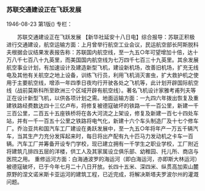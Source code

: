 ### 苏联交通建设正在飞跃发展

1946-08-23
第1版()
专栏：

　　苏联交通建设正在飞跃发展
    【新华社延安十八日电】综合报导：苏联正积极进行交通建设，航空运输方面：上月曾举行航空工业会议，民运航空部长阿斯脱科夫根据会议结果发表报告称：苏联国内航空线，至一九五○年可望增加十倍，达十万八千七百八十九英里，而美国国内航空线为七万四千七百三十九英里。其余发展航空事业计划，有加速设计及建造新型飞机，建设新机场，改善旧机场，扩充无线电及其他有关航空之地上设备，训练飞行员，利用飞机消灭害虫，扩大救护机之使用于主要航空线，增添一年四季日夜均行开驶各处之飞机等，此计划开辟国际航空线（战前莫斯科所至欧洲三个区域开辟有航空线）。著名飞机设计家雅考甫列夫等正在设计新型飞机，以供各项计划之需。地面运输方面：一九四六年拨出恢复及重建铁路经费数达四十三亿卢布，将修复被德寇破坏的铁路一千一百公里，新建一千三百公里，二百五十五座铁桥将在各大河流之上架设，修复及新建一百七十四处车站，并有一千一百五十公里之铁路将电气化，新建十六个车头制造厂及十七个修车厂。乔治亚共和国汽车工厂建设在勇跃发展中，至一九五○年将年产一万五千辆汽车，当其生产力充分发挥起来时，每日将出产配有九十匹马力发动机之卡车一百辆。汽车工厂并筹备开设专门学校，现已建立拥有一千学生之职业学校，工厂附近将建筑几排四五层的洋楼，供工人及其家属设立俱乐部、幼稚园、托儿所、商店与医院之用。
    重修运河方面：白海通波罗的海运河（即白海运河，亦即斯大林运河）被德寇破坏，已于今年七月二十八日开放。长四十五米、深四米、纵贯高加索山麓原野的涅文诺米斯卡亚运河的建筑工程，已近完成，将解决斯塔夫罗波尔州的灌溉问题。
